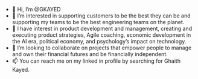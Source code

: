 - 👋 Hi, I’m @GKAYED
- 👀 I’m interested in supporting customers to be the best they can be and supporting my teams to be the best engineering teams on the planet.
- 🌱 I have interest in product development and management, creating and executing product strategies, Agile coaching, economic development in the AI era, political economy, and psychology’s impact on technology.
- 💞️ I’m looking to collaborate on projects that empower people to manage and own their financial futures and be financially independent.
- 📫 You can reach me on my linked in profile by searching for Ghaith Kayed.

<!---
GKAYED/GKAYED is a ✨ special ✨ repository because its `README.md` (this file) appears on your GitHub profile.
You can click the Preview link to take a look at your changes.
--->
